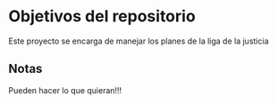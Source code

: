 # Objetivos del repositorio

Este proyecto se encarga de manejar los planes de la liga de la justicia


## Notas
Pueden hacer lo que quieran!!!
